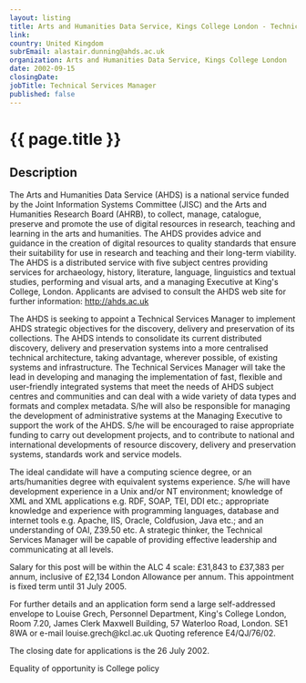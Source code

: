 ```yaml
---
layout: listing
title: Arts and Humanities Data Service, Kings College London - Technical Services Manager
link:
country: United Kingdom
subrEmail: alastair.dunning@ahds.ac.uk
organization: Arts and Humanities Data Service, Kings College London 
date: 2002-09-15
closingDate: 
jobTitle: Technical Services Manager
published: false
---
```



# {{ page.title }}

## Description


<p>The Arts and Humanities Data Service (AHDS) is a national service funded by the Joint Information Systems Committee (JISC) and the Arts and Humanities Research Board (AHRB), to collect, manage, catalogue, preserve and promote the use of digital resources in research, teaching and learning in the arts and humanities. The AHDS provides advice and guidance in the creation of digital resources to quality standards that ensure their suitability for use in research and teaching and their long-term viability. The AHDS is a distributed service with five subject centres providing services for archaeology, history, literature, language, linguistics and textual studies, performing and visual arts, and a managing Executive at King's College, London. Applicants are advised to consult the AHDS web site for further information: <a href="http://ahds.ac.uk">http://ahds.ac.uk</a></p>

<p>The AHDS is seeking to appoint a Technical Services Manager to implement AHDS strategic objectives for the discovery, delivery and preservation of its collections. The AHDS intends to consolidate its current distributed discovery, delivery and preservation systems into a more centralised technical architecture, taking advantage, wherever possible, of existing systems and infrastructure. The Technical Services Manager will take the lead in developing and managing the implementation of fast, flexible and user-friendly integrated systems that meet the needs of AHDS subject centres and communities and can deal with a wide variety of data types and formats and complex metadata. S/he will also be responsible for managing the development of administrative systems at the Managing Executive to support the work of the AHDS. S/he will be encouraged to raise appropriate funding to carry out development projects, and to contribute to national and international developments of resource discovery, delivery and preservation systems, standards work and service models.</p>

<p>The ideal candidate will have a computing science degree, or an arts/humanities degree with equivalent systems experience. S/he will have development experience in a Unix and/or NT environment; knowledge of XML and XML applications e.g. RDF, SOAP, TEI, DDI etc.; appropriate knowledge and experience with programming languages, database and internet tools e.g. Apache, IIS, Oracle, Coldfusion, Java etc.; and an understanding of OAI, Z39.50 etc. A strategic thinker, the Technical Services Manager will be capable of providing effective leadership and communicating at all levels.</p>

<p>Salary for this post will be within the ALC 4 scale: £31,843 to £37,383 per annum, inclusive of £2,134 London Allowance per annum. This appointment is fixed term until 31 July 2005.</p>

<p>For further details and an application form send a large self-addressed envelope to Louise Grech, Personnel Department, King's College London, Room 7.20, James Clerk Maxwell Building, 57 Waterloo Road, London. SE1 8WA or e-mail louise.grech@kcl.ac.uk Quoting reference E4/QJ/76/02.</p>

<p>The closing date for applications is the 26 July 2002.</p>

<p>Equality of opportunity is College policy</p>
